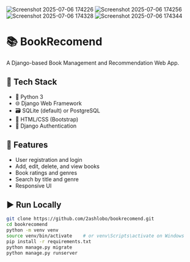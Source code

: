 ![Screenshot 2025-07-06 174226](https://github.com/user-attachments/assets/1a5a34dc-c9bb-45fe-b56a-d7ae8ec3910d)
![Screenshot 2025-07-06 174256](https://github.com/user-attachments/assets/3757763b-6d28-41b5-ac5d-9e304ace95a4)
![Screenshot 2025-07-06 174328](https://github.com/user-attachments/assets/d8fb1129-4c10-4142-af71-be08fa4a68ba)
![Screenshot 2025-07-06 174344](https://github.com/user-attachments/assets/a02728f8-cf3b-423d-a37b-4bdc67fcd1cb)
# 📚 BookRecomend

A Django-based Book Management and Recommendation Web App.

## 🔧 Tech Stack

- 🐍 Python 3
- 🌐 Django Web Framework
- 🗃️ SQLite (default) or PostgreSQL
- 🎨 HTML/CSS (Bootstrap)
- 🔐 Django Authentication

## 🚀 Features

- User registration and login
- Add, edit, delete, and view books
- Book ratings and genres
- Search by title and genre
- Responsive UI

## ▶️ Run Locally

```bash
git clone https://github.com/2ashlobo/bookrecomend.git
cd bookrecomend
python -m venv venv
source venv/bin/activate    # or venv\Scripts\activate on Windows
pip install -r requirements.txt
python manage.py migrate
python manage.py runserver
